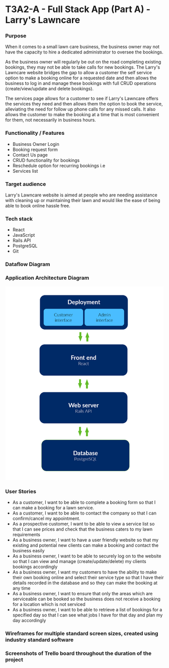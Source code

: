 # T3A2-A - Full Stack App (Part A) - Larry's Lawncare

### Purpose
When it comes to a small lawn care business, the business owner may not have the capacity to hire a dedicated administrator to oversee the bookings.  
  
As the business owner will regularly be out on the road completing existing bookings, they may not be able to take calls for new bookings. The Larry's Lawncare website bridges the gap to allow a customer the self service option to make a booking online for a requested date and then allows the business to log in and manage these bookings with full CRUD operations (create/view/update and delete bookings).

The services page allows for a customer to see if Larry's Lawncare offers the services they need and then allows them the option to book the service, alleviating the need for follow up phone calls for any missed calls. It also allows the customer to make the booking at a time that is most convenient for them, not necessarily in business hours.

### Functionality / Features
* Business Owner Login
* Booking request form
* Contact Us page
* CRUD functionality for bookings
* Reschedule option for recurring bookings i.e 
* Services list

### Target audience
Larry's Lawncare website is aimed at people who are needing assistance with cleaning up or maintaining their lawn and would like the ease of being able to book online hassle free.

### Tech stack
* React
* JavaScript
* Rails API
* PostgreSQL
* Git

### Dataflow Diagram



### Application Architecture Diagram
![Application Architecture Diagram](/docs/AppArchitectureDiagram.png)


### User Stories

* As a customer, I want to be able to complete a booking form so that I can make a booking for a lawn service.
* As a customer, I want to be able to contact the company so that I can confirm/cancel my appointment.
* As a prospective customer, I want to be able to view a service list so that I can see prices and check that the business caters to my lawn requirements
* As a business owner, I want to have a user friendly website so that my existing and potential new clients can make a booking and contact the business easily
* As a business owner, I want to be able to securely log on to the website so that I can view and manage (create/update/delete) my clients bookings accordingly
* As a business owner, I want my customers to have the ability to make their own booking online and select their service type so that I have their details recorded in the database and so they can make the booking at any time
* As a business owner, I want to ensure that only the areas which are serviceable can be booked so the business does not receive a booking for a location which is not serviced
* As a business owner, I want to be able to retrieve a list of bookings for a specified day so that I can see what jobs I have for that day and plan my day accordingly

### Wireframes for multiple standard screen sizes, created using industry standard software



### Screenshots of Trello board throughout the duration of the project